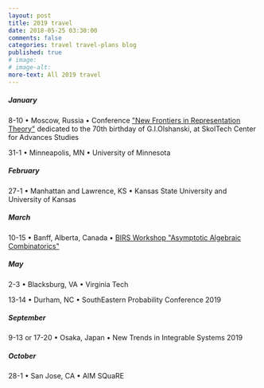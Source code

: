 ```yaml
---
layout: post
title: 2019 travel
date: 2018-05-25 03:30:00
comments: false
categories: travel travel-plans blog
published: true
# image: 
# image-alt: 
more-text: All 2019 travel
---
```


##### January

8-10 &bull;
Moscow, Russia &bull;
Conference 
["New Frontiers in Representation Theory"](https://crei.skoltech.ru/cas/calendar/conf190108/)
dedicated to the 70th birthday of G.I.Olshanski,
at SkolTech Center for Advances Studies

31-1 &bull;
Minneapolis, MN
&bull;
University of Minnesota

##### February

27-1 &bull;
Manhattan and Lawrence, KS
&bull;
Kansas State University and University of Kansas 

##### March

10-15 &bull;
Banff, Alberta, Canada
&bull;
[BIRS Workshop "Asymptotic Algebraic Combinatorics"](https://www.birs.ca/events/2019/5-day-workshops/19w5220)

<!-- ##### April -->

##### May

2-3 &bull;
Blacksburg, VA
&bull;
Virginia Tech


13-14 &bull; Durham, NC &bull; SouthEastern Probability Conference 2019

<!--more-->

<!-- ##### June -->

<!-- ##### July -->

<!-- ##### August -->

##### September

9-13 or 17-20 &bull; Osaka, Japan &bull; New Trends in Integrable Systems 2019

##### October 

28-1 &bull; San Jose, CA &bull; AIM SQuaRE

<!-- ##### November -->

<!-- ##### December -->

